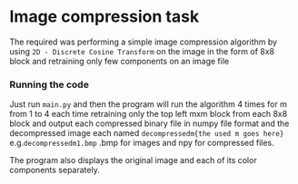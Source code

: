 # Image compression task

The required was performing a simple image compression algorithm by using `2D - Discrete Cosine Transform` on the image in the form of 8x8 block and retraining only few components on an image file

### Running the code

Just run `main.py` and then the program will run the algorithm 4 times for m from 1 to 4 each time retraining only the top left mxm block from each 8x8 block and output each compressed binary file in numpy file format and the decompressed image each named `decompressedm{the used m goes here}` e.g.`decompressedm1.bmp` .bmp for images and npy for compressed files.

The program also displays the original image and each of its color components separately.
